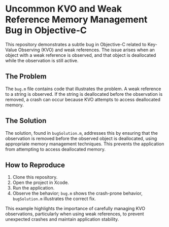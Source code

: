 # Uncommon KVO and Weak Reference Memory Management Bug in Objective-C

This repository demonstrates a subtle bug in Objective-C related to Key-Value Observing (KVO) and weak references.  The issue arises when an object with a weak reference is observed, and that object is deallocated while the observation is still active.

## The Problem

The `bug.m` file contains code that illustrates the problem.  A weak reference to a string is observed. If the string is deallocated before the observation is removed, a crash can occur because KVO attempts to access deallocated memory.

## The Solution

The solution, found in `bugSolution.m`, addresses this by ensuring that the observation is removed before the observed object is deallocated, using appropriate memory management techniques. This prevents the application from attempting to access deallocated memory.

## How to Reproduce

1. Clone this repository.
2. Open the project in Xcode.
3. Run the application.
4. Observe the behavior; `bug.m` shows the crash-prone behavior, `bugSolution.m` illustrates the correct fix.

This example highlights the importance of carefully managing KVO observations, particularly when using weak references, to prevent unexpected crashes and maintain application stability.